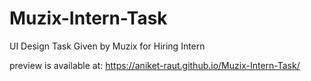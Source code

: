 # Muzix-Intern-Task
UI Design Task Given by Muzix for Hiring Intern

preview is available at:
https://aniket-raut.github.io/Muzix-Intern-Task/
